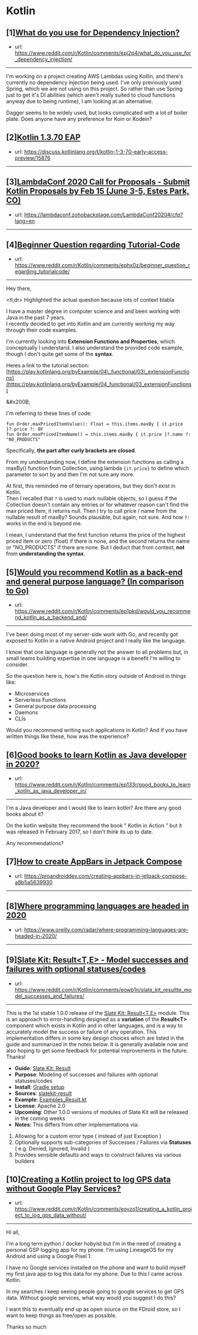 # Kotlin
## [1][What do you use for Dependency Injection?](https://www.reddit.com/r/Kotlin/comments/epj2p4/what_do_you_use_for_dependency_injection/)
- url: https://www.reddit.com/r/Kotlin/comments/epj2p4/what_do_you_use_for_dependency_injection/
---
I'm working on a project creating AWS Lambdas using Kotlin, and there's currently no dependency injection being used. I've only previously used Spring, which we are not using on this project. So rather than use Spring just to get it's DI abilities (which aren't really suited to cloud functions anyway due to being runtime), I am looking at an alternative.

Dagger seems to be widely used, but looks complicated with a lot of boiler plate. Does anyone have any preference for Koin or Kodein?
## [2][Kotlin 1.3.70 EAP](https://www.reddit.com/r/Kotlin/comments/ep7o7c/kotlin_1370_eap/)
- url: https://discuss.kotlinlang.org/t/kotlin-1-3-70-early-access-preview/15876
---

## [3][LambdaConf 2020 Call for Proposals - Submit Kotlin Proposals by Feb 15 (June 3-5, Estes Park, CO)](https://www.reddit.com/r/Kotlin/comments/epjb9o/lambdaconf_2020_call_for_proposals_submit_kotlin/)
- url: https://lambdaconf.zohobackstage.com/LambdaConf2020#/cfp?lang=en
---

## [4][Beginner Question regarding Tutorial-Code](https://www.reddit.com/r/Kotlin/comments/ephx0z/beginner_question_regarding_tutorialcode/)
- url: https://www.reddit.com/r/Kotlin/comments/ephx0z/beginner_question_regarding_tutorialcode/
---
Hey there,

&lt;tl;dr&gt; Highlighted the actual question because lots of context blabla

I have a master degree in computer science and and been working with Java in the past 7 years.  
I recently decided to get into Kotlin and am currently working my way through their code examples.

I'm currently looking into **Extension Functions and Properties**, which conceptually I understand. I also understand the provided code example, though I don't quite get some of the **syntax**.

Heres a link to the tutorial section:  [https://play.kotlinlang.org/byExample/04\_functional/03\_extensionFunctions](https://play.kotlinlang.org/byExample/04_functional/03_extensionFunctions) 

&amp;#x200B;

I'm referring to these lines of code:

`fun Order.maxPricedItemValue(): Float = this.items.maxBy { it.price }?.price ?: 0F`  
`fun Order.maxPricedItemName() = this.items.maxBy { it.price }?.name ?: "NO_PRODUCTS"`

Specifically, **the part after curly brackets are closed**.

From my understanding now, I define the extension functions as calling a maxBy() function from Collection, using lambda `{it.price}` to define which parameter to sort by and then I'm not sure any more.

At first, this reminded me of ternary operations, but they don't exist in Kotlin.  
Then I recalled that `?` is used to mark nullable objects, so I guess if the Collection doesn't contain any entries or for whatever reason can't find the max priced Item, it returns null. Then I try to call price / name from the nullable result of maxBy? Sounds plausible, but again, not sure. And how `?:` works in the end is beyond me.

I mean, I understand that the first function returns the price of the highest priced item or zero (float) if there is none, and the second returns the name or "NO\_PRODUCTS" if there are none. But I deduct that from context, **not** from **understanding the syntax**.
## [5][Would you recommend Kotlin as a back-end and general purpose language? (In comparison to Go)](https://www.reddit.com/r/Kotlin/comments/ep1pkd/would_you_recommend_kotlin_as_a_backend_and/)
- url: https://www.reddit.com/r/Kotlin/comments/ep1pkd/would_you_recommend_kotlin_as_a_backend_and/
---
I've been doing most of my server-side work with Go, and recently got exposed to Kotlin in a native Android project and I really like the language.

I know that one language is generally not the answer to all problems but, in small teams building expertise in one language is a benefit I'm willing to consider.

So the question here is, how's the Kotlin story outside of Android in things like:

* Microservices
* Serverless Functions
* General purpose data processing
* Daemons
* CLIs

Would you recommend writing such applications in Kotlin? And if you have written things like these, how was the experience?
## [6][Good books to learn Kotlin as Java developer in 2020?](https://www.reddit.com/r/Kotlin/comments/ep133r/good_books_to_learn_kotlin_as_java_developer_in/)
- url: https://www.reddit.com/r/Kotlin/comments/ep133r/good_books_to_learn_kotlin_as_java_developer_in/
---
I'm a Java developer and I would like to learn kotlin? Are there any good books about it?   


On the kotlin website they recommend the book  " Kotlin in Action " but it was released in February 2017, so I don't think its up to date.  


Any recommendations?
## [7][How to create AppBars in Jetpack Compose](https://www.reddit.com/r/Kotlin/comments/eozcr8/how_to_create_appbars_in_jetpack_compose/)
- url: https://proandroiddev.com/creating-appbars-in-jetpack-compose-a8b5a5639930
---

## [8][Where programming languages are headed in 2020](https://www.reddit.com/r/Kotlin/comments/eoqoqn/where_programming_languages_are_headed_in_2020/)
- url: https://www.oreilly.com/radar/where-programming-languages-are-headed-in-2020/
---

## [9][Slate Kit: Result&lt;T,E&gt; - Model successes and failures with optional statuses/codes](https://www.reddit.com/r/Kotlin/comments/eowb1n/slate_kit_resultte_model_successes_and_failures/)
- url: https://www.reddit.com/r/Kotlin/comments/eowb1n/slate_kit_resultte_model_successes_and_failures/
---
This is the 1st stable 1.0.0 release of the [Slate Kit: Result&lt;T,E&gt;](https://www.slatekit.com/arch/results/) module. This is an approach to error-handling designed as a **variation** of the **Result&lt;T&gt;** component which exists in Kotlin and in other languages, and is a way to accurately model the success or failure of any operation. This implementation differs in some key design choices which are listed in the guide and summarized in the notes below. It is generally available now and also hoping to get some feedback for potential improvements in the future. Thanks!

* **Guide**: [Slate Kit: Result](https://www.slatekit.com/arch/results/)
* **Purpose**: Modeling of successes and failures with optional statuses/codes
* **Install**: [Gradle setup](https://www.slatekit.com/arch/results/#install)
* **Sources**: [slatekit-result](https://github.com/code-helix/slatekit/tree/master/src/lib/kotlin/slatekit-result/src/main/kotlin/slatekit/results)
* **Example**: [Examples\_Result.kt](https://github.com/code-helix/slatekit/blob/master/src/lib/kotlin/slatekit-examples/src/main/kotlin/slatekit/examples/Example_Results.kt)
* **License**: Apache 2.0
* **Upcoming**: Other 1.0.0 versions of modules of Slate Kit will be released in the coming weeks
* **Notes**: This differs from other implementations via:

1. Allowing for a custom error type ( instead of just Exception )
2. Optionally supports sub-categories of Successes / Failures via **Statuses** ( e.g. Denied, Ignored, Invalid )
3. Provides sensible defaults and ways to construct failures via various builders
## [10][Creating a Kotlin project to log GPS data without Google Play Services?](https://www.reddit.com/r/Kotlin/comments/eovzo1/creating_a_kotlin_project_to_log_gps_data_without/)
- url: https://www.reddit.com/r/Kotlin/comments/eovzo1/creating_a_kotlin_project_to_log_gps_data_without/
---
Hi all,

I'm a long term python / docker hobyist but I'm in the need of creating a personal GSP logging app for my phone.  I'm using LineageOS for my Android and using a Google Pixel 1.  

I have no Google services installed on the phone and want to build myself my first java app to log this data for my phone. Due to this I came across Kotlin.

In my searches I keep seeing people going to google services to get GPS data.  Without google services, what way would you suggest I do this?  

I want this to eventually end up as open source on the FDroid store, so I want to keep things as free/open as possible.  

Thanks so much
